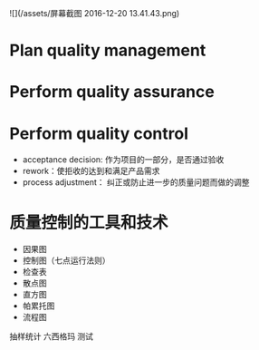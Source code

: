 ![](/assets/屏幕截图 2016-12-20 13.41.43.png)

# Plan quality management



# Perform quality assurance



# Perform quality control

* acceptance decision: 作为项目的一部分，是否通过验收
* rework：使拒收的达到和满足产品需求
* process adjustment： 纠正或防止进一步的质量问题而做的调整

# 质量控制的工具和技术

* 因果图
* 控制图（七点运行法则）
* 检查表
* 散点图
* 直方图
* 帕累托图
* 流程图

抽样统计
六西格玛
测试






